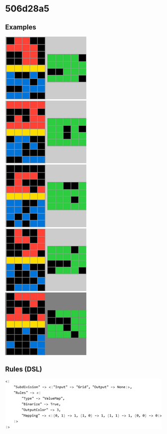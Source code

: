 # 506d28a5

## Examples

![ARC examples for 506d28a5](examples.png?raw=true)

## Rules (DSL)

![DSL rules for 506d28a5](rules.png?raw=true)

